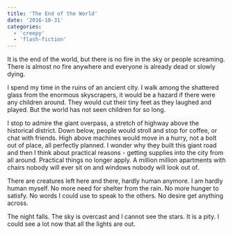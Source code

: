 ```yaml
---
title: 'The End of the World'
date: '2016-10-31'
categories:
  - 'creepy'
  - 'flash-fiction'
---
```


It is the end of the world, but there is no fire in the sky or people screaming.
There is almost no fire anywhere and everyone is already dead or slowly dying.

<!-- truncate -->


I spend my time in the ruins of an ancient city. I walk among the shattered
glass from the enormous skyscrapers, it would be a hazard if there were any
children around. They would cut their tiny feet as they laughed and played. But
the world has not seen children for so long.

I stop to admire the giant overpass, a stretch of highway above the historical
district. Down below, people would stroll and stop for coffee, or chat with
friends. High above machines would move in a hurry, not a bolt out of place, all
perfectly planned. I wonder why they built this giant road and then I think
about practical reasons - getting supplies into the city from all around.
Practical things no longer apply. A million million apartments with chairs
nobody will ever sit on and windows nobody will look out of.

There are creatures left here and there, hardly human anymore. I am hardly human
myself. No more need for shelter from the rain. No more hunger to satisfy. No
words I could use to speak to the others. No desire get anything across.

The night falls. The sky is overcast and I cannot see the stars. It is a pity. I
could see a lot now that all the lights are out.

